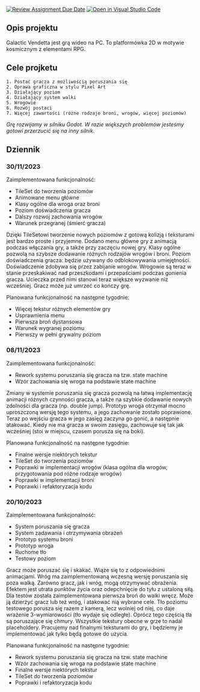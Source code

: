 [![Review Assignment Due Date](https://classroom.github.com/assets/deadline-readme-button-24ddc0f5d75046c5622901739e7c5dd533143b0c8e959d652212380cedb1ea36.svg)](https://classroom.github.com/a/t_QPUBo-)
[![Open in Visual Studio Code](https://classroom.github.com/assets/open-in-vscode-718a45dd9cf7e7f842a935f5ebbe5719a5e09af4491e668f4dbf3b35d5cca122.svg)](https://classroom.github.com/online_ide?assignment_repo_id=11989278&assignment_repo_type=AssignmentRepo)


## Opis projektu

Galactic Vendetta jest grą wideo na PC. To platformówka 2D w motywie kosmicznym z elementami RPG.

## Cele projketu

	1. Postać gracza z możliwością poruszania się
	2. Oprawa graficzna w stylu Pixel Art
	3. Działający poziom
	4. Działający system walki
	5. Wrogowie
	6. Rozwój postaci
	7. Więcej zawartości (różne rodzaje broni, wrogów, więcej poziomów)
	

_Grę rozwijamy w silniku Godot. W razie większych problemów jesteśmy gotowi przerzucić się na inny silnik._


## Dziennik

### 30/11/2023

Zaimplementowana funkcjonalność:
- TileSet do tworzenia poziomów
- Animowane menu główne 
- Klasy ogólne dla wroga oraz broni
- Poziom doświadczenia gracza
- Dalszy rozwój zachowania wrogów
- Warunek przegranej (śmierć gracza)

Dzięki TileSetowi tworzenie nowych poziomów z gotową kolizją i teksturami jest bardzo proste i przyjemne.
Dodano menu główne gry z animacją podczas włączania gry, a także przy zaczęciu nowej gry.
Klasy ogólne pozwolą na szybsze dodawanie różnych rodzajów wrogów i broni.
Poziom doświadczenia gracza: będzie używany do odblokowywania umiejętności. Doświadczenie zdobywa się przez
zabijanie wrogów.
Wrogowie są teraz w stanie przeskakiwać nad przeszkodami i przepaściami podczas gonienia gracza. Ucieczka
przed nimi stanowi teraz większe wyzwanie niż wcześniej.
Gracz może już umrzeć co kończy grę.

Planowana funkcjonalność na następne tygodnie:
- Więcej tekstur różnych elementów gry
- Usprawnienia menu
- Pierwsza broń dystansowa
- Warunek wygranej poziomu
- Pierwszy w pełni grywalny poziom

### 08/11/2023
Zaimplementowana funkcjonalność:
- Rework systemu poruszania się gracza na tzw. state machine
- Wzór zachowania się wroga na podstawie state machine

Zmiany w systemie poruszania się gracza pozwolą na łatwą implementację animacji różnych czynności gracza,
a także na szybkie dodawanie nowych zdolności dla gracza (np. double jump).
Prototyp wroga otrzymał mocno uproszczoną wersję tego systemu, a jego zachowanie zostało poprawione.
Teraz po wejściu gracza w jego zasięg zaczyna go gonić, a następnie atakować. Kiedy nie ma gracza w swoim zasięgu,
zachowuje się tak jak wcześniej (stoi w miejscu, czasem porusza się na boki).

Planowana funkcjonalność na następne tygodnie:
- Finalne wersje niektórych tekstur
- TileSet do tworzenia poziomów
- Poprawki w implementacji wrogów (klasa ogólna dla wrogów, przygotowania
 pod różne rodzaje wrogów)
- Poprawki w implementacji broni
- Poprawki i refaktoryzacja kodu

### 20/10/2023
Zaimplementowana funkcjonalność:
- System poruszania się gracza
- System zadawania i otrzymywania obrażeń
- Prototyp systemu broni
- Prototyp wroga
- Ruchome tło
- Testowy poziom 

Gracz może poruszać się i skakać. Wiąże się to z odpowiednimi animacjami.
Wróg ma zaimplementowaną wczesną wersję poruszania się poza walką.
Zarówno gracz, jak i wróg, mogą otrzymywać obrażenia. Efektem jest utrata punktów życia oraz odepchnięcie do tyłu z ustaloną siłą.
Dla testów została zaimplementowana pierwsza broń do walki wręcz. Może ją dzierżyć gracz lub też wróg, i atakować nią wybrane cele.
Tło poziomu testowego porusza się razem z kamerą, lecz wolniej od niej, co daje wrażenie 3-wymiarowości (tło wydaje się odległe).
Oprócz tego częścią tła są poruszające się chmury.
Wszystkie tekstury obecne w grze to nadal placeholdery. Pracujemy nad finalnymi teksturami do gry, i będziemy je implementować jak tylko będą 
gotowe do użycia.

Planowana funkcjonalność na następne tygodnie:
- Rework systemu poruszania się gracza na tzw. state machine
- Wzór zachowania się wroga na podstawie state machine
- Finalne wersje niektórych tekstur
- TileSet do tworzenia poziomów
- Poprawki i refaktoryzacja kodu

